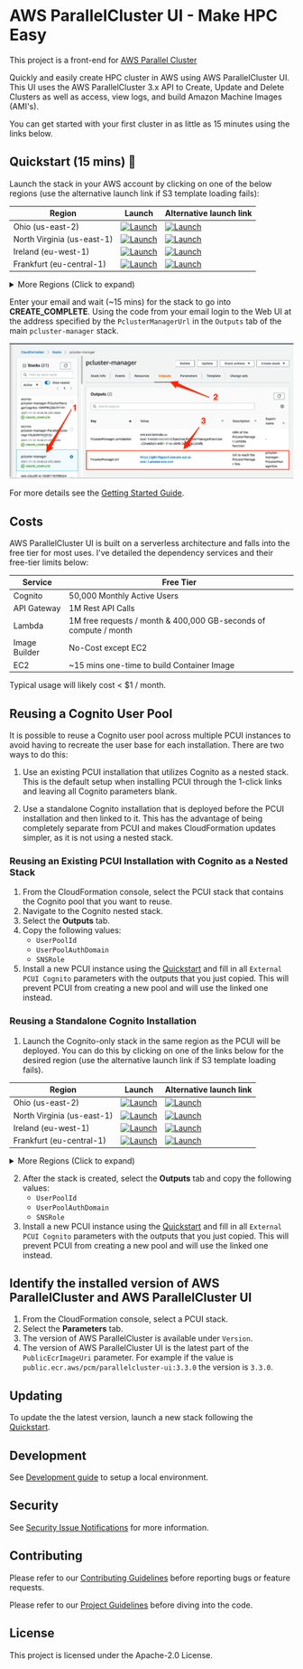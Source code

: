 AWS ParallelCluster UI - Make HPC Easy
================================

This project is a front-end for [AWS Parallel Cluster](https://github.com/aws/aws-parallelcluster)

Quickly and easily create HPC cluster in AWS using AWS ParallelCluster UI. This UI uses the AWS ParallelCluster 3.x API to Create, Update and Delete Clusters as well as access, view logs, and build Amazon Machine Images (AMI's).

You can get started with your first cluster in as little as 15 minutes using the links below.

## Quickstart (15 mins) 🚀

Launch the stack in your AWS account by clicking on one of the below regions (use the alternative launch link if S3 template loading fails):

| Region       | Launch                                                                                                                                                                                                                                                                                                              | Alternative launch link |
|--------------|--------------------------------------------------------------------------------------------------------------------------------------------------------------------------------------------------------------------------------------------------------------------------------------------------------------------|--------------------------------------------------------------------------------------------------------------------------------------------------------------------------------------------------------------------------------------------------------------------------------------------------------------------|
| Ohio (us-east-2)  | [![Launch](https://samdengler.github.io/cloudformation-launch-stack-button-svg/images/us-east-2.svg)](https://us-east-2.console.aws.amazon.com/cloudformation/home?region=us-east-2#/stacks/create/review?stackName=pcluster-manager&templateURL=https://pcm-release-us-east-1.s3.us-east-1.amazonaws.com/pcluster-manager.yaml)       | [![Launch](https://samdengler.github.io/cloudformation-launch-stack-button-svg/images/us-east-2.svg)](https://us-east-2.console.aws.amazon.com/cloudformation/home?region=us-east-2#/stacks/create/review?stackName=pcluster-manager&templateURL=https://pcm-release-eu-west-1.s3.eu-west-1.amazonaws.com/pcluster-manager.yaml)       |
| North Virginia (us-east-1)  | [![Launch](https://samdengler.github.io/cloudformation-launch-stack-button-svg/images/us-east-1.svg)](https://us-east-1.console.aws.amazon.com/cloudformation/home?region=us-east-1#/stacks/create/review?stackName=pcluster-manager&templateURL=https://pcm-release-us-east-1.s3.us-east-1.amazonaws.com/pcluster-manager.yaml) | [![Launch](https://samdengler.github.io/cloudformation-launch-stack-button-svg/images/us-east-1.svg)](https://us-east-1.console.aws.amazon.com/cloudformation/home?region=us-east-1#/stacks/create/review?stackName=pcluster-manager&templateURL=https://pcm-release-eu-west-1.s3.eu-west-1.amazonaws.com/pcluster-manager.yaml) |
| Ireland (eu-west-1)   | [![Launch](https://samdengler.github.io/cloudformation-launch-stack-button-svg/images/eu-west-1.svg)](https://eu-west-1.console.aws.amazon.com/cloudformation/home?region=eu-west-1#/stacks/create/review?stackName=pcluster-manager&templateURL=https://pcm-release-us-east-1.s3.us-east-1.amazonaws.com/pcluster-manager.yaml)       | [![Launch](https://samdengler.github.io/cloudformation-launch-stack-button-svg/images/eu-west-1.svg)](https://eu-west-1.console.aws.amazon.com/cloudformation/home?region=eu-west-1#/stacks/create/review?stackName=pcluster-manager&templateURL=https://pcm-release-eu-west-1.s3.eu-west-1.amazonaws.com/pcluster-manager.yaml)       |
| Frankfurt (eu-central-1) | [![Launch](https://samdengler.github.io/cloudformation-launch-stack-button-svg/images/eu-central-1.svg)](https://eu-central-1.console.aws.amazon.com/cloudformation/home?region=eu-central-1#/stacks/create/review?stackName=pcluster-manager&templateURL=https://pcm-release-us-east-1.s3.us-east-1.amazonaws.com/pcluster-manager.yaml) | [![Launch](https://samdengler.github.io/cloudformation-launch-stack-button-svg/images/eu-central-1.svg)](https://eu-central-1.console.aws.amazon.com/cloudformation/home?region=eu-central-1#/stacks/create/review?stackName=pcluster-manager&templateURL=https://pcm-release-eu-west-1.s3.eu-west-1.amazonaws.com/pcluster-manager.yaml) |

<details>
    <summary>More Regions (Click to expand)</summary>
                   
| Region       | Launch                                                                                                                                                                                                                                                                                                              | Alternative launch link |
|--------------|--------------------------------------------------------------------------------------------------------------------------------------------------------------------------------------------------------------------------------------------------------------------------------------------------------------------|--------------------------------------------------------------------------------------------------------------------------------------------------------------------------------------------------------------------------------------------------------------------------------------------------------------------|
| Oregon (us-west-2)    | [![Launch](https://samdengler.github.io/cloudformation-launch-stack-button-svg/images/us-west-2.svg)](https://us-west-2.console.aws.amazon.com/cloudformation/home?region=us-west-2#/stacks/create/review?stackName=pcluster-manager&templateURL=https://pcm-release-us-east-1.s3.us-east-1.amazonaws.com/pcluster-manager.yaml)       |[![Launch](https://samdengler.github.io/cloudformation-launch-stack-button-svg/images/us-west-2.svg)](https://us-west-2.console.aws.amazon.com/cloudformation/home?region=us-west-2#/stacks/create/review?stackName=pcluster-manager&templateURL=https://pcm-release-eu-west-1.s3.eu-west-1.amazonaws.com/pcluster-manager.yaml)       |
| California (us-west-1)    | [![Launch](https://samdengler.github.io/cloudformation-launch-stack-button-svg/images/us-west-1.svg)](https://us-west-1.console.aws.amazon.com/cloudformation/home?region=us-west-1#/stacks/create/review?stackName=pcluster-manager&templateURL=https://pcm-release-us-east-1.s3.us-east-1.amazonaws.com/pcluster-manager.yaml)       |[![Launch](https://samdengler.github.io/cloudformation-launch-stack-button-svg/images/us-west-1.svg)](https://us-west-1.console.aws.amazon.com/cloudformation/home?region=us-west-1#/stacks/create/review?stackName=pcluster-manager&templateURL=https://pcm-release-eu-west-1.s3.eu-west-1.amazonaws.com/pcluster-manager.yaml) |
| London (eu-west-2)    | [![Launch](https://samdengler.github.io/cloudformation-launch-stack-button-svg/images/eu-west-2.svg)](https://eu-west-2.console.aws.amazon.com/cloudformation/home?region=eu-west-2#/stacks/create/review?stackName=pcluster-manager&templateURL=https://pcm-release-us-east-1.s3.us-east-1.amazonaws.com/pcluster-manager.yaml)       | [![Launch](https://samdengler.github.io/cloudformation-launch-stack-button-svg/images/eu-west-2.svg)](https://eu-west-2.console.aws.amazon.com/cloudformation/home?region=eu-west-2#/stacks/create/review?stackName=pcluster-manager&templateURL=https://pcm-release-eu-west-1.s3.eu-west-1.amazonaws.com/pcluster-manager.yaml) |
| Paris (eu-west-3)    | [![Launch](https://samdengler.github.io/cloudformation-launch-stack-button-svg/images/eu-west-3.svg)](https://eu-west-3.console.aws.amazon.com/cloudformation/home?region=eu-west-3#/stacks/create/review?stackName=pcluster-manager&templateURL=https://pcm-release-us-east-1.s3.us-east-1.amazonaws.com/pcluster-manager.yaml)       | [![Launch](https://samdengler.github.io/cloudformation-launch-stack-button-svg/images/eu-west-3.svg)](https://eu-west-3.console.aws.amazon.com/cloudformation/home?region=eu-west-3#/stacks/create/review?stackName=pcluster-manager&templateURL=https://pcm-release-eu-west-1.s3.eu-west-1.amazonaws.com/pcluster-manager.yaml)       |
| Stockholm (eu-north-1)    | [![Launch](https://samdengler.github.io/cloudformation-launch-stack-button-svg/images/eu-north-1.svg)](https://eu-north-1.console.aws.amazon.com/cloudformation/home?region=eu-north-1#/stacks/create/review?stackName=pcluster-manager&templateURL=https://pcm-release-us-east-1.s3.us-east-1.amazonaws.com/pcluster-manager.yaml)       | [![Launch](https://samdengler.github.io/cloudformation-launch-stack-button-svg/images/eu-north-1.svg)](https://eu-north-1.console.aws.amazon.com/cloudformation/home?region=eu-north-1#/stacks/create/review?stackName=pcluster-manager&templateURL=https://pcm-release-eu-west-1.s3.eu-west-1.amazonaws.com/pcluster-manager.yaml)       |
| Middle East (me-south-1) | [![Launch](https://samdengler.github.io/cloudformation-launch-stack-button-svg/images/me-south-1.svg)](https://me-south-1.console.aws.amazon.com/cloudformation/home?region=me-south-1#/stacks/create/review?stackName=pcluster-manager&templateURL=https://pcm-release-us-east-1.s3.us-east-1.amazonaws.com/pcluster-manager.yaml) | [![Launch](https://samdengler.github.io/cloudformation-launch-stack-button-svg/images/me-south-1.svg)](https://me-south-1.console.aws.amazon.com/cloudformation/home?region=me-south-1#/stacks/create/review?stackName=pcluster-manager&templateURL=https://pcm-release-eu-west-1.s3.eu-west-1.amazonaws.com/pcluster-manager.yaml) |
| South America (sa-east-1) | [![Launch](https://samdengler.github.io/cloudformation-launch-stack-button-svg/images/sa-east-1.svg)](https://sa-east-1.console.aws.amazon.com/cloudformation/home?region=sa-east-1#/stacks/create/review?stackName=pcluster-manager&templateURL=https://pcm-release-us-east-1.s3.us-east-1.amazonaws.com/pcluster-manager.yaml) |  [![Launch](https://samdengler.github.io/cloudformation-launch-stack-button-svg/images/sa-east-1.svg)](https://sa-east-1.console.aws.amazon.com/cloudformation/home?region=sa-east-1#/stacks/create/review?stackName=pcluster-manager&templateURL=https://pcm-release-eu-west-1.s3.eu-west-1.amazonaws.com/pcluster-manager.yaml) |
| Canada (ca-central-1) | [![Launch](https://samdengler.github.io/cloudformation-launch-stack-button-svg/images/ca-central-1.svg)](https://ca-central-1.console.aws.amazon.com/cloudformation/home?region=ca-central-1#/stacks/create/review?stackName=pcluster-manager&templateURL=https://pcm-release-us-east-1.s3.us-east-1.amazonaws.com/pcluster-manager.yaml) | [![Launch](https://samdengler.github.io/cloudformation-launch-stack-button-svg/images/ca-central-1.svg)](https://ca-central-1.console.aws.amazon.com/cloudformation/home?region=ca-central-1#/stacks/create/review?stackName=pcluster-manager&templateURL=https://pcm-release-eu-west-1.s3.eu-west-1.amazonaws.com/pcluster-manager.yaml) |
| Tokyo (ap-northeast-1) | [![Launch](https://samdengler.github.io/cloudformation-launch-stack-button-svg/images/ap-northeast-1.svg)](https://ap-northeast-1.console.aws.amazon.com/cloudformation/home?region=ap-northeast-1#/stacks/create/review?stackName=pcluster-manager&templateURL=https://pcm-release-us-east-1.s3.us-east-1.amazonaws.com/pcluster-manager.yaml) |  [![Launch](https://samdengler.github.io/cloudformation-launch-stack-button-svg/images/ap-northeast-1.svg)](https://ap-northeast-1.console.aws.amazon.com/cloudformation/home?region=ap-northeast-1#/stacks/create/review?stackName=pcluster-manager&templateURL=https://pcm-release-eu-west-1.s3.eu-west-1.amazonaws.com/pcluster-manager.yaml) |
| Seoul (ap-northeast-2) | [![Launch](https://samdengler.github.io/cloudformation-launch-stack-button-svg/images/ap-northeast-2.svg)](https://ap-northeast-2.console.aws.amazon.com/cloudformation/home?region=ap-northeast-2#/stacks/create/review?stackName=pcluster-manager&templateURL=https://pcm-release-us-east-1.s3.us-east-1.amazonaws.com/pcluster-manager.yaml) |  [![Launch](https://samdengler.github.io/cloudformation-launch-stack-button-svg/images/ap-northeast-2.svg)](https://ap-northeast-2.console.aws.amazon.com/cloudformation/home?region=ap-northeast-2#/stacks/create/review?stackName=pcluster-manager&templateURL=https://pcm-release-eu-west-1.s3.eu-west-1.amazonaws.com/pcluster-manager.yaml)|
| Mumbai (ap-south-1) | [![Launch](https://samdengler.github.io/cloudformation-launch-stack-button-svg/images/ap-south-1.svg)](https://ap-south-1.console.aws.amazon.com/cloudformation/home?region=ap-south-1#/stacks/create/review?stackName=pcluster-manager&templateURL=https://pcm-release-us-east-1.s3.us-east-1.amazonaws.com/pcluster-manager.yaml) | [![Launch](https://samdengler.github.io/cloudformation-launch-stack-button-svg/images/ap-south-1.svg)](https://ap-south-1.console.aws.amazon.com/cloudformation/home?region=ap-south-1#/stacks/create/review?stackName=pcluster-manager&templateURL=https://pcm-release-eu-west-1.s3.eu-west-1.amazonaws.com/pcluster-manager.yaml) |
| Singapore (ap-southeast-1) | [![Launch](https://samdengler.github.io/cloudformation-launch-stack-button-svg/images/ap-southeast-1.svg)](https://ap-southeast-1.console.aws.amazon.com/cloudformation/home?region=ap-southeast-1#/stacks/create/review?stackName=pcluster-manager&templateURL=https://pcm-release-us-east-1.s3.us-east-1.amazonaws.com/pcluster-manager.yaml) | [![Launch](https://samdengler.github.io/cloudformation-launch-stack-button-svg/images/ap-southeast-1.svg)](https://ap-southeast-1.console.aws.amazon.com/cloudformation/home?region=ap-southeast-1#/stacks/create/review?stackName=pcluster-manager&templateURL=https://pcm-release-eu-west-1.s3.eu-west-1.amazonaws.com/pcluster-manager.yaml) |
| Sydney (ap-southeast-2) | [![Launch](https://samdengler.github.io/cloudformation-launch-stack-button-svg/images/ap-southeast-2.svg)](https://ap-southeast-2.console.aws.amazon.com/cloudformation/home?region=ap-southeast-2#/stacks/create/review?stackName=pcluster-manager&templateURL=https://pcm-release-us-east-1.s3.us-east-1.amazonaws.com/pcluster-manager.yaml) |  [![Launch](https://samdengler.github.io/cloudformation-launch-stack-button-svg/images/ap-southeast-2.svg)](https://ap-southeast-2.console.aws.amazon.com/cloudformation/home?region=ap-southeast-2#/stacks/create/review?stackName=pcluster-manager&templateURL=https://pcm-release-eu-west-1.s3.eu-west-1.amazonaws.com/pcluster-manager.yaml) |
</details>

Enter your email and wait (~15 mins) for the stack to go into **CREATE_COMPLETE**. Using the code from your email login to the Web UI at the address specified by the `PclusterManagerUrl` in the `Outputs` tab of the main `pcluster-manager` stack.

![CloudFormation Outputs](docs/static/01-getting-started/pcmanager-url.png)

For more details see the [Getting Started Guide](https://pcluster.cloud).

## Costs

AWS ParallelCluster UI is built on a serverless architecture and falls into the free tier for most uses. I've detailed the dependency services and their free-tier limits below:

| Service       | Free Tier                                                        |
|---------------|------------------------------------------------------------------|
| Cognito       | 50,000 Monthly Active Users                                      |
| API Gateway   | 1M Rest API Calls                                                |
| Lambda        | 1M free requests / month & 400,000 GB-seconds of compute / month |
| Image Builder | No-Cost except EC2                                               |
| EC2           | ~15 mins one-time to build Container Image                       |

Typical usage will likely cost < $1 / month.

## Reusing a Cognito User Pool

It is possible to reuse a Cognito user pool across multiple PCUI instances to avoid having to recreate the user base for each installation. There are two ways to do this:

1. Use an existing PCUI installation that utilizes Cognito as a nested stack. This is the default setup when installing PCUI through the 1-click links and leaving all Cognito parameters blank.

2. Use a standalone Cognito installation that is deployed before the PCUI installation and then linked to it. This has the advantage of being completely separate from PCUI and makes CloudFormation updates simpler, as it is not using a nested stack.

### Reusing an Existing PCUI Installation with Cognito as a Nested Stack

1. From the CloudFormation console, select the PCUI stack that contains the Cognito pool that you want to reuse.
2. Navigate to the Cognito nested stack.
3. Select the **Outputs** tab.
4. Copy the following values:
   - `UserPoolId`
   - `UserPoolAuthDomain`
   - `SNSRole`
5. Install a new PCUI instance using the [Quickstart](#quickstart-15-mins-🚀) and fill in all `External PCUI Cognito` parameters with the outputs that you just copied. This will prevent PCUI from creating a new pool and will use the linked one instead.

### Reusing a Standalone Cognito Installation

1. Launch the Cognito-only stack in the same region as the PCUI will be deployed. You can do this by clicking on one of the links below for the desired region (use the alternative launch link if S3 template loading fails).


| Region       | Launch                                                                                                                                                                                                                                                                                                              | Alternative launch link |
|--------------|--------------------------------------------------------------------------------------------------------------------------------------------------------------------------------------------------------------------------------------------------------------------------------------------------------------------|--------------------------------------------------------------------------------------------------------------------------------------------------------------------------------------------------------------------------------------------------------------------------------------------------------------------|
| Ohio (us-east-2)  | [![Launch](https://samdengler.github.io/cloudformation-launch-stack-button-svg/images/us-east-2.svg)](https://us-east-2.console.aws.amazon.com/cloudformation/home?region=us-east-2#/stacks/create/review?stackName=pcluster-manager&templateURL=https://pcm-release-us-east-1.s3.us-east-1.amazonaws.com/pcluster-manager-cognito.yaml)       | [![Launch](https://samdengler.github.io/cloudformation-launch-stack-button-svg/images/us-east-2.svg)](https://us-east-2.console.aws.amazon.com/cloudformation/home?region=us-east-2#/stacks/create/review?stackName=pcluster-manager&templateURL=https://pcm-release-eu-west-1.s3.eu-west-1.amazonaws.com/pcluster-manager-cognito.yaml)       |
| North Virginia (us-east-1)  | [![Launch](https://samdengler.github.io/cloudformation-launch-stack-button-svg/images/us-east-1.svg)](https://us-east-1.console.aws.amazon.com/cloudformation/home?region=us-east-1#/stacks/create/review?stackName=pcluster-manager&templateURL=https://pcm-release-us-east-1.s3.us-east-1.amazonaws.com/pcluster-manager-cognito.yaml) | [![Launch](https://samdengler.github.io/cloudformation-launch-stack-button-svg/images/us-east-1.svg)](https://us-east-1.console.aws.amazon.com/cloudformation/home?region=us-east-1#/stacks/create/review?stackName=pcluster-manager&templateURL=https://pcm-release-eu-west-1.s3.eu-west-1.amazonaws.com/pcluster-manager-cognito.yaml) |
| Ireland (eu-west-1)   | [![Launch](https://samdengler.github.io/cloudformation-launch-stack-button-svg/images/eu-west-1.svg)](https://eu-west-1.console.aws.amazon.com/cloudformation/home?region=eu-west-1#/stacks/create/review?stackName=pcluster-manager&templateURL=https://pcm-release-us-east-1.s3.us-east-1.amazonaws.com/pcluster-manager-cognito.yaml)       | [![Launch](https://samdengler.github.io/cloudformation-launch-stack-button-svg/images/eu-west-1.svg)](https://eu-west-1.console.aws.amazon.com/cloudformation/home?region=eu-west-1#/stacks/create/review?stackName=pcluster-manager&templateURL=https://pcm-release-eu-west-1.s3.eu-west-1.amazonaws.com/pcluster-manager-cognito.yaml)       |
| Frankfurt (eu-central-1) | [![Launch](https://samdengler.github.io/cloudformation-launch-stack-button-svg/images/eu-central-1.svg)](https://eu-central-1.console.aws.amazon.com/cloudformation/home?region=eu-central-1#/stacks/create/review?stackName=pcluster-manager&templateURL=https://pcm-release-us-east-1.s3.us-east-1.amazonaws.com/pcluster-manager-cognito.yaml) | [![Launch](https://samdengler.github.io/cloudformation-launch-stack-button-svg/images/eu-central-1.svg)](https://eu-central-1.console.aws.amazon.com/cloudformation/home?region=eu-central-1#/stacks/create/review?stackName=pcluster-manager&templateURL=https://pcm-release-eu-west-1.s3.eu-west-1.amazonaws.com/pcluster-manager-cognito.yaml) |

<details>
    <summary>More Regions (Click to expand)</summary>
                   
| Region       | Launch                                                                                                                                                                                                                                                                                                              | Alternative launch link |
|--------------|--------------------------------------------------------------------------------------------------------------------------------------------------------------------------------------------------------------------------------------------------------------------------------------------------------------------|--------------------------------------------------------------------------------------------------------------------------------------------------------------------------------------------------------------------------------------------------------------------------------------------------------------------|
| Oregon (us-west-2)    | [![Launch](https://samdengler.github.io/cloudformation-launch-stack-button-svg/images/us-west-2.svg)](https://us-west-2.console.aws.amazon.com/cloudformation/home?region=us-west-2#/stacks/create/review?stackName=pcluster-manager&templateURL=https://pcm-release-us-east-1.s3.us-east-1.amazonaws.com/pcluster-manager-cognito.yaml)       |[![Launch](https://samdengler.github.io/cloudformation-launch-stack-button-svg/images/us-west-2.svg)](https://us-west-2.console.aws.amazon.com/cloudformation/home?region=us-west-2#/stacks/create/review?stackName=pcluster-manager&templateURL=https://pcm-release-eu-west-1.s3.eu-west-1.amazonaws.com/pcluster-manager-cognito.yaml)       |
| California (us-west-1)    | [![Launch](https://samdengler.github.io/cloudformation-launch-stack-button-svg/images/us-west-1.svg)](https://us-west-1.console.aws.amazon.com/cloudformation/home?region=us-west-1#/stacks/create/review?stackName=pcluster-manager&templateURL=https://pcm-release-us-east-1.s3.us-east-1.amazonaws.com/pcluster-manager-cognito.yaml)       |[![Launch](https://samdengler.github.io/cloudformation-launch-stack-button-svg/images/us-west-1.svg)](https://us-west-1.console.aws.amazon.com/cloudformation/home?region=us-west-1#/stacks/create/review?stackName=pcluster-manager&templateURL=https://pcm-release-eu-west-1.s3.eu-west-1.amazonaws.com/pcluster-manager-cognito.yaml) |
| London (eu-west-2)    | [![Launch](https://samdengler.github.io/cloudformation-launch-stack-button-svg/images/eu-west-2.svg)](https://eu-west-2.console.aws.amazon.com/cloudformation/home?region=eu-west-2#/stacks/create/review?stackName=pcluster-manager&templateURL=https://pcm-release-us-east-1.s3.us-east-1.amazonaws.com/pcluster-manager-cognito.yaml)       | [![Launch](https://samdengler.github.io/cloudformation-launch-stack-button-svg/images/eu-west-2.svg)](https://eu-west-2.console.aws.amazon.com/cloudformation/home?region=eu-west-2#/stacks/create/review?stackName=pcluster-manager&templateURL=https://pcm-release-eu-west-1.s3.eu-west-1.amazonaws.com/pcluster-manager-cognito.yaml) |
| Paris (eu-west-3)    | [![Launch](https://samdengler.github.io/cloudformation-launch-stack-button-svg/images/eu-west-3.svg)](https://eu-west-3.console.aws.amazon.com/cloudformation/home?region=eu-west-3#/stacks/create/review?stackName=pcluster-manager&templateURL=https://pcm-release-us-east-1.s3.us-east-1.amazonaws.com/pcluster-manager-cognito.yaml)       | [![Launch](https://samdengler.github.io/cloudformation-launch-stack-button-svg/images/eu-west-3.svg)](https://eu-west-3.console.aws.amazon.com/cloudformation/home?region=eu-west-3#/stacks/create/review?stackName=pcluster-manager&templateURL=https://pcm-release-eu-west-1.s3.eu-west-1.amazonaws.com/pcluster-manager-cognito.yaml)       |
| Stockholm (eu-north-1)    | [![Launch](https://samdengler.github.io/cloudformation-launch-stack-button-svg/images/eu-north-1.svg)](https://eu-north-1.console.aws.amazon.com/cloudformation/home?region=eu-north-1#/stacks/create/review?stackName=pcluster-manager&templateURL=https://pcm-release-us-east-1.s3.us-east-1.amazonaws.com/pcluster-manager-cognito.yaml)       | [![Launch](https://samdengler.github.io/cloudformation-launch-stack-button-svg/images/eu-north-1.svg)](https://eu-north-1.console.aws.amazon.com/cloudformation/home?region=eu-north-1#/stacks/create/review?stackName=pcluster-manager&templateURL=https://pcm-release-eu-west-1.s3.eu-west-1.amazonaws.com/pcluster-manager-cognito.yaml)       |
| Middle East (me-south-1) | [![Launch](https://samdengler.github.io/cloudformation-launch-stack-button-svg/images/me-south-1.svg)](https://me-south-1.console.aws.amazon.com/cloudformation/home?region=me-south-1#/stacks/create/review?stackName=pcluster-manager&templateURL=https://pcm-release-us-east-1.s3.us-east-1.amazonaws.com/pcluster-manager-cognito.yaml) | [![Launch](https://samdengler.github.io/cloudformation-launch-stack-button-svg/images/me-south-1.svg)](https://me-south-1.console.aws.amazon.com/cloudformation/home?region=me-south-1#/stacks/create/review?stackName=pcluster-manager&templateURL=https://pcm-release-eu-west-1.s3.eu-west-1.amazonaws.com/pcluster-manager-cognito.yaml) |
| South America (sa-east-1) | [![Launch](https://samdengler.github.io/cloudformation-launch-stack-button-svg/images/sa-east-1.svg)](https://sa-east-1.console.aws.amazon.com/cloudformation/home?region=sa-east-1#/stacks/create/review?stackName=pcluster-manager&templateURL=https://pcm-release-us-east-1.s3.us-east-1.amazonaws.com/pcluster-manager-cognito.yaml) |  [![Launch](https://samdengler.github.io/cloudformation-launch-stack-button-svg/images/sa-east-1.svg)](https://sa-east-1.console.aws.amazon.com/cloudformation/home?region=sa-east-1#/stacks/create/review?stackName=pcluster-manager&templateURL=https://pcm-release-eu-west-1.s3.eu-west-1.amazonaws.com/pcluster-manager-cognito.yaml) |
| Canada (ca-central-1) | [![Launch](https://samdengler.github.io/cloudformation-launch-stack-button-svg/images/ca-central-1.svg)](https://ca-central-1.console.aws.amazon.com/cloudformation/home?region=ca-central-1#/stacks/create/review?stackName=pcluster-manager&templateURL=https://pcm-release-us-east-1.s3.us-east-1.amazonaws.com/pcluster-manager-cognito.yaml) | [![Launch](https://samdengler.github.io/cloudformation-launch-stack-button-svg/images/ca-central-1.svg)](https://ca-central-1.console.aws.amazon.com/cloudformation/home?region=ca-central-1#/stacks/create/review?stackName=pcluster-manager&templateURL=https://pcm-release-eu-west-1.s3.eu-west-1.amazonaws.com/pcluster-manager-cognito.yaml) |
| Tokyo (ap-northeast-1) | [![Launch](https://samdengler.github.io/cloudformation-launch-stack-button-svg/images/ap-northeast-1.svg)](https://ap-northeast-1.console.aws.amazon.com/cloudformation/home?region=ap-northeast-1#/stacks/create/review?stackName=pcluster-manager&templateURL=https://pcm-release-us-east-1.s3.us-east-1.amazonaws.com/pcluster-manager-cognito.yaml) |  [![Launch](https://samdengler.github.io/cloudformation-launch-stack-button-svg/images/ap-northeast-1.svg)](https://ap-northeast-1.console.aws.amazon.com/cloudformation/home?region=ap-northeast-1#/stacks/create/review?stackName=pcluster-manager&templateURL=https://pcm-release-eu-west-1.s3.eu-west-1.amazonaws.com/pcluster-manager-cognito.yaml) |
| Seoul (ap-northeast-2) | [![Launch](https://samdengler.github.io/cloudformation-launch-stack-button-svg/images/ap-northeast-2.svg)](https://ap-northeast-2.console.aws.amazon.com/cloudformation/home?region=ap-northeast-2#/stacks/create/review?stackName=pcluster-manager&templateURL=https://pcm-release-us-east-1.s3.us-east-1.amazonaws.com/pcluster-manager-cognito.yaml) |  [![Launch](https://samdengler.github.io/cloudformation-launch-stack-button-svg/images/ap-northeast-2.svg)](https://ap-northeast-2.console.aws.amazon.com/cloudformation/home?region=ap-northeast-2#/stacks/create/review?stackName=pcluster-manager&templateURL=https://pcm-release-eu-west-1.s3.eu-west-1.amazonaws.com/pcluster-manager-cognito.yaml)|
| Mumbai (ap-south-1) | [![Launch](https://samdengler.github.io/cloudformation-launch-stack-button-svg/images/ap-south-1.svg)](https://ap-south-1.console.aws.amazon.com/cloudformation/home?region=ap-south-1#/stacks/create/review?stackName=pcluster-manager&templateURL=https://pcm-release-us-east-1.s3.us-east-1.amazonaws.com/pcluster-manager-cognito.yaml) | [![Launch](https://samdengler.github.io/cloudformation-launch-stack-button-svg/images/ap-south-1.svg)](https://ap-south-1.console.aws.amazon.com/cloudformation/home?region=ap-south-1#/stacks/create/review?stackName=pcluster-manager&templateURL=https://pcm-release-eu-west-1.s3.eu-west-1.amazonaws.com/pcluster-manager-cognito.yaml) |
| Singapore (ap-southeast-1) | [![Launch](https://samdengler.github.io/cloudformation-launch-stack-button-svg/images/ap-southeast-1.svg)](https://ap-southeast-1.console.aws.amazon.com/cloudformation/home?region=ap-southeast-1#/stacks/create/review?stackName=pcluster-manager&templateURL=https://pcm-release-us-east-1.s3.us-east-1.amazonaws.com/pcluster-manager-cognito.yaml) | [![Launch](https://samdengler.github.io/cloudformation-launch-stack-button-svg/images/ap-southeast-1.svg)](https://ap-southeast-1.console.aws.amazon.com/cloudformation/home?region=ap-southeast-1#/stacks/create/review?stackName=pcluster-manager&templateURL=https://pcm-release-eu-west-1.s3.eu-west-1.amazonaws.com/pcluster-manager-cognito.yaml) |
| Sydney (ap-southeast-2) | [![Launch](https://samdengler.github.io/cloudformation-launch-stack-button-svg/images/ap-southeast-2.svg)](https://ap-southeast-2.console.aws.amazon.com/cloudformation/home?region=ap-southeast-2#/stacks/create/review?stackName=pcluster-manager&templateURL=https://pcm-release-us-east-1.s3.us-east-1.amazonaws.com/pcluster-manager-cognito.yaml) |  [![Launch](https://samdengler.github.io/cloudformation-launch-stack-button-svg/images/ap-southeast-2.svg)](https://ap-southeast-2.console.aws.amazon.com/cloudformation/home?region=ap-southeast-2#/stacks/create/review?stackName=pcluster-manager&templateURL=https://pcm-release-eu-west-1.s3.eu-west-1.amazonaws.com/pcluster-manager-cognito.yaml) |
</details>

2. After the stack is created, select the **Outputs** tab and copy the following values:
   - `UserPoolId`
   - `UserPoolAuthDomain`
   - `SNSRole`
3. Install a new PCUI instance using the [Quickstart](#quickstart-15-mins-🚀) and fill in all `External PCUI Cognito` parameters with the outputs that you just copied. This will prevent PCUI from creating a new pool and will use the linked one instead.

## Identify the installed version of AWS ParallelCluster and AWS ParallelCluster UI
1. From the CloudFormation console, select a PCUI stack.
2. Select the **Parameters** tab.
3. The version of AWS ParallelCluster is available under `Version`.
4. The version of AWS ParallelCluster UI is the latest part of the `PublicEcrImageUri` parameter. For example if the value is `public.ecr.aws/pcm/parallelcluster-ui:3.3.0` the version is `3.3.0`.

## Updating

To update the the latest version, launch a new stack following the [Quickstart](#quickstart-15-mins-🚀).

## Development

See [Development guide](DEVELOPMENT.md) to setup a local environment.

## Security

See [Security Issue Notifications](CONTRIBUTING.md#security-issue-notifications) for more information.

## Contributing

Please refer to our [Contributing Guidelines](CONTRIBUTING.md) before reporting bugs or feature requests.

Please refer to our [Project Guidelines](PROJECT_GUIDELINES.md) before diving into the code.

## License

This project is licensed under the Apache-2.0 License.

